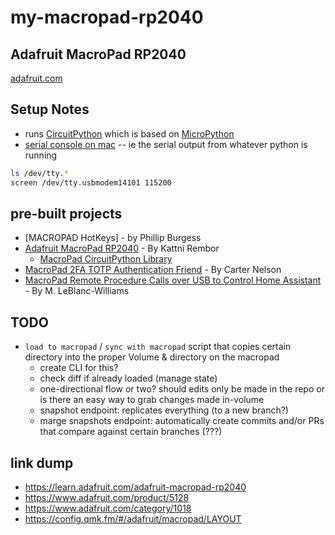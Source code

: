 # my-macropad-rp2040

## Adafruit MacroPad RP2040
[adafruit.com](https://www.adafruit.com/product/5128)

## Setup Notes

- runs [CircuitPython] which is based on [MicroPython]
- [serial console on mac] -- ie the serial output from whatever python is running

```bash
ls /dev/tty.*
screen /dev/tty.usbmodem14101 115200
```

## pre-built projects
- [MACROPAD HotKeys] - by Phillip Burgess
- [Adafruit MacroPad RP2040] - By Kattni Rembor
	- [MacroPad CircuitPython Library]
- [MacroPad 2FA TOTP Authentication Friend] - By Carter Nelson
- [MacroPad Remote Procedure Calls over USB to Control Home Assistant] - By M. LeBlanc-Williams


[by Phillip Burgess]: https://learn.adafruit.com/macropad-hotkeys/project-code
[Adafruit MacroPad RP2040]: https://learn.adafruit.com/adafruit-macropad-rp2040/macropad-circuitpython-library
[MacroPad CircuitPython Library]: https://learn.adafruit.com/adafruit-macropad-rp2040/macropad-circuitpython-library
[MacroPad 2FA TOTP Authentication Friend]: https://learn.adafruit.com/macropad-2fa-totp-authentication-friend/project-code
[MacroPad Remote Procedure Calls over USB to Control Home Assistant]: https://learn.adafruit.com/macropad-remote-procedure-calls-over-usb-to-control-home-assistant/macropad-setup

## TODO
- `load to macropad` / `sync with macropad` script that copies certain directory into the proper Volume & directory on the macropad
	- create CLI for this?
	- check diff if already loaded (manage state)
	- one-directional flow or two? should edits only be made in the repo or is there an easy way to grab changes made in-volume
	- snapshot endpoint: replicates everything (to a new branch?)
	- marge snapshots endpoint: automatically create commits and/or PRs that compare against certain branches (???)

## link dump
- https://learn.adafruit.com/adafruit-macropad-rp2040
- https://www.adafruit.com/product/5128
- https://www.adafruit.com/category/1018
- https://config.qmk.fm/#/adafruit/macropad/LAYOUT


[CircuitPython]:https://github.com/adafruit/circuitpython
[MicroPython]:https://github.com/micropython/micropython
[serial console on mac]: https://learn.adafruit.com/welcome-to-circuitpython/advanced-serial-console-on-mac-and-linux